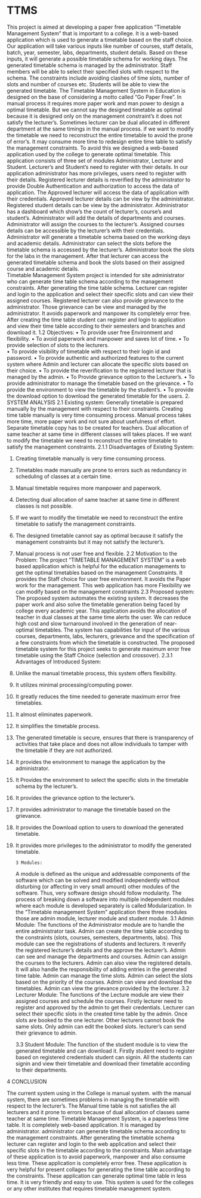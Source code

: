 # TTMS
This project is aimed at developing a paper free application “Timetable Management System” that is important to a college. It is a web-based application which is used to generate a timetable based on the staff choice. Our application will take various inputs like number of courses, staff details, batch, year, semester, labs, departments, student details. Based on these inputs, it will generate a possible timetable schema for working days. The generated timetable schema is managed by the administrator. Staff members will be able to select their specified slots with respect to the schema. The constraints include avoiding clashes of time slots, number of slots and number of   courses etc. Students will be able to view the generated timetable.
The Timetable Management System in Education is designed on the base of considering a motto called “Go Paper Free”. In manual process it requires more paper work and man power to design a optimal timetable. But we cannot say the designed timetable as optimal because it is designed only on the management constraint’s it does not satisfy the lecturer’s. Sometimes lecturer can be dual allocated in different department at the same timings in the manual process. if we want to modify the timetable we need to reconstruct the entire timetable to avoid the prone of error’s. It may consume more time to redesign entire time table to satisfy the management constraints. To avoid this we designed a web-based application used by the college to generate optimal timetable. This application consists of three set of modules   Administrator, Lecturer and   Student. Lecturer’s and Student’s need to register with their details. 
In our application administrator has more privileges, users need to register with their details. Registered lecturer details is reverified by the administrator to provide Double Authentication and authorization to access the data of application. The Approved lecturer will access the data of  application with their credentials. Approved lecturer details can be view by the administrator. Registered student details can be view by the administrator. Administrator has a dashboard which show’s the count of lecturer’s, course’s and student’s. Administrator will add the details of departments and courses. Administrator will assign the courses to the lecturer’s. Assigned courses details can be accessible by the lecturer’s with their credentials. Administrator will generate a timetable schema based on the working days and academic details. Administrator can select the slots before the timetable schema is accessed by the lecturer’s. Administrator book the slots for the labs in the management. After that lecturer can access the generated timetable schema and book the slots based on their assigned course and academic details.            
          Timetable Management System project is intended for site administrator who can generate time table schema according to the management constraints. After generating the time table schema. Lecturer can register and login to the application and select their specific slots and can view their assigned courses. Registered lecturer can also provide grievance to the administrator. Those grievance can be view and managed by the administrator. It avoids paperwork and manpower its completely error free. After creating the time table student can register and login to application and view their time table according to their semesters and branches and download it. 
1.2   Objectives: 
•	To provide user free Environment and flexibility.
•	To avoid paperwork and manpower and saves lot of time. 
•	To provide selection of slots to the lecturers.  
•	To provide visibility of timetable with respect to their login id and password.
•	To provide authentic and authorized features to the current system where Admin and lecturer can allocate the specific slots based on their choice.
•	To provide the reverification to the registered lecturer that is managed by the admin.
•	To Provide grievance option to the Lecturer’s.
•	To provide administrator to manage the timetable based on the grievance.
•	To provide the environment to view the timetable by the student’s.
•	To provide the download option to download the generated timetable for the users.
2.	SYSTEM ANALYSIS 
2.1   Existing system: 
Generally timetable is prepared manually by the management with respect to their constraints. Creating time table manually is very time consuming process.  Manual process takes more time, more paper work and not sure about usefulness of effort.  Separate timetable copy has to be created for teachers. Dual allocation of same teacher at same time in different classes will takes places. If we want to modify the timetable we need to reconstruct the entire timetable to satisfy the management constraints. 
2.1.1   Disadvantages of Existing System: 
1.	Creating timetable manually is very time consuming process. 
2.	Timetables made manually are prone to errors such as redundancy in scheduling of classes at a certain time.
3.	  Manual timetable requires more manpower and paperwork. 
4.	 Detecting dual allocation of same teacher at same time in different classes is not possible.
5.	If we want to modify the timetable we need to reconstruct the entire timetable to satisfy the management constraints.
6.	The designed timetable cannot say as optimal because it satisfy the management constraints but it may not satisfy the lecturer’s.
7.	 Manual process is not user free and flexible.
2.2   Motivation to the Problem:
The project “TIMETABLE MANAGEMENT SYSTEM” is a web based application which is helpful for the education managements to get the optimal timetables based on the management Constraints. It provides the Staff choice for user free environment. It avoids the Paper work for the management. This web application has more Flexibility we can modify based on the management constraints
2.3   Proposed system: 
       The proposed system automates the existing system. It decreases the paper work and also solve the timetable generation being faced by college every academic year. This application avoids the allocation of teacher in dual classes at the same time alerts the user. We can reduce high cost and slow turnaround involved in the generation of near-optimal timetables. The system has capabilities for input of the various courses, departments, labs, lecturers, grievance and the specification of a few constraints from which the timetable is constructed. The proposed timetable system for this project seeks to generate maximum error free timetable using the Staff Choice (selection and crossover). 
2.3.1   Advantages of Introduced System: 
1.	Unlike the manual timetable process, this system offers flexibility.
2.	It utilizes minimal processing/computing power.
3.	It greatly reduces the time needed to generate maximum error free timetables.
4.	It almost eliminates paperwork.
5.	It simplifies the timetable process.
6.	The generated timetable is secure, ensures that there is transparency of activities that take place and does not allow individuals to tamper with the timetable if they are not authorized.
7.	It provides the environment to manage the application by the administrator.
8.	It Provides the environment to select the specific slots in the timetable schema by the  lecturer’s. 
9.	It provides the grievance option to the lecturer’s.
10.	It provides administrator to manage the timetable based on the grievance.
11.	It provides the Download option to users to download the generated timetable.
12.	It provides more privileges to the administrator to modify the generated timetable.

		3 Modules:
 	A module is defined as the unique and addressable components of the software which can be solved and modified independently without disturbing (or affecting in very small amount) other modules of the software. Thus, very software design should follow modularity. The process of breaking down a software into multiple independent modules where each module is developed separately is called Modularization. In the “Timetable management System” application there three modules those are admin module, lecturer module and student module.
		3.1 Admin Module: 
	The functions of the Administrator module are to handle the entire administrator task. Admin can create the time table according to the constraints (slots, courses, semesters, departments, labs). This module can see the registrations of students and lecturers. It reverify the registered lecturer’s details and the approve the lecturer’s. Admin can see and manage the departments and courses. Admin can assign the courses to the lecturers. Admin can also view the registered details. It will also handle the responsibility of adding entries in the generated time table. Admin can manage the time slots. Admin can select the slots based on the priority of the courses. Admin can view and download the timetables.  Admin can view the grievance provided by the lecturer.
  	3.2   Lecturer Module: 
 	The functions of the Lecture module are view their assigned courses and schedule the courses. Firstly lecturer need to register and approved by the admin to get their credentials. Lecturer can select their specific slots in the created time table by the admin. Once slots are booked to the one lecturer. Other lecturers cannot book  the same slots. Only admin can edit the booked slots. lecturer’s can send their grievance to  admin. 

      3.3 Student Module: 
The function of the student module is to view the generated timetable and can download it. Firstly student need to register based on registered credentials student can signin. All the students can signin and view their timetable and download their timetable according to their departments.

4 CONCLUSION 
     
The current system using in the College is manual system. with the manual system, there are sometimes problems in managing the timetable with respect to the lecturer’s. The Manual time table is not satisfies the all lecturers and it prone to errors because of dual allocation of classes same teacher at same time. Timetable Management System, is a paperless time table. It is completely web-based application. It is managed by administrator. administrator can generate timetable schema according to the management constraints. After generating the timetable schema lecturer can register and login to the web application and select their specific slots in the timetable according to the constraints. Main advantage of these application is to avoid paperwork, manpower and also consume less time. These application is completely error free. These application is very helpful for present collages for generating the time table according to the constraints. These application can generate optimal time table in less time. It is very friendly and easy to use. This system is used for the colleges or any other institutes that requires timetable management system. 



